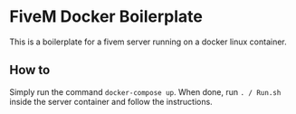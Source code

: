 # FiveM Docker Boilerplate

This is a boilerplate for a fivem server running on a docker linux container.

## How to

Simply run the command `docker-compose up`. When done, run `. / Run.sh` inside the server container and follow the instructions.